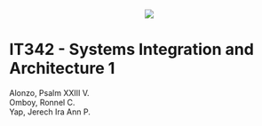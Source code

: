 <a href="#">
  <h3 align="center">
    <img src="https://i.ibb.co/Tt1wXLm/banner-Text.png"/>
  </h3>
</a>

# IT342 - Systems Integration and Architecture 1<br/>
Alonzo, Psalm XXIII V.<br/>
Omboy, Ronnel C.<br/>
Yap, Jerech Ira Ann P.
